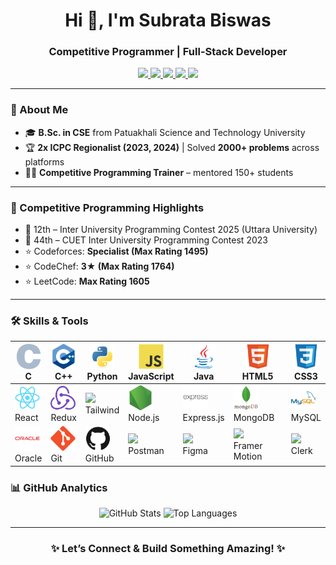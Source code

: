 <h1 align="center">Hi 👋, I'm Subrata Biswas</h1>
<h3 align="center">Competitive Programmer | Full-Stack Developer </h3>

<p align="center">
  <a href="https://linkedin.com/in/subrata-biswas-9a0469296" target="_blank">
    <img src="https://img.shields.io/badge/LinkedIn-blue?style=for-the-badge&logo=linkedin&logoColor=white"/>
  </a>
  <a href="mailto:subratabiswas.me@gmail.com">
    <img src="https://img.shields.io/badge/Email-red?style=for-the-badge&logo=gmail&logoColor=white"/>
  </a>
  <a href="https://github.com/subrata-24" target="_blank">
    <img src="https://img.shields.io/badge/GitHub-black?style=for-the-badge&logo=github&logoColor=white"/>
  </a>
  <a href="https://codeforces.com/profile/TheAnt" target="_blank">
    <img src="https://img.shields.io/badge/Codeforces-445F9D?style=for-the-badge&logo=codeforces&logoColor=white"/>
  </a>
  <a href="https://www.codechef.com/users/beginner32" target="_blank">
    <img src="https://img.shields.io/badge/CodeChef-5B4638?style=for-the-badge&logo=codechef&logoColor=white"/>
  </a>
</p>

---

### 🚀 About Me
- 🎓 **B.Sc. in CSE** from Patuakhali Science and Technology University
- 🏆 **2x ICPC Regionalist (2023, 2024)** | Solved **2000+ problems** across platforms    
- 👨‍🏫 **Competitive Programming Trainer** – mentored 150+ students   

---

### 🏅 Competitive Programming Highlights 
- 🥈 12th – Inter University Programming Contest 2025 (Uttara University)  
- 🥉 44th – CUET Inter University Programming Contest 2023
- ⭐ Codeforces: **Specialist (Max Rating 1495)**  
- ⭐ CodeChef: **3★ (Max Rating 1764)**  
- ⭐ LeetCode: **Max Rating 1605**  

---

### 🛠 Skills & Tools  

| <img src="https://raw.githubusercontent.com/devicons/devicon/master/icons/c/c-original.svg" width="40"/> <br> C | <img src="https://raw.githubusercontent.com/devicons/devicon/master/icons/cplusplus/cplusplus-original.svg" width="40"/> <br> C++ | <img src="https://raw.githubusercontent.com/devicons/devicon/master/icons/python/python-original.svg" width="40"/> <br> Python | <img src="https://raw.githubusercontent.com/devicons/devicon/master/icons/javascript/javascript-original.svg" width="40"/> <br> JavaScript | <img src="https://raw.githubusercontent.com/devicons/devicon/master/icons/java/java-original.svg" width="40"/> <br> Java | <img src="https://raw.githubusercontent.com/devicons/devicon/master/icons/html5/html5-original.svg" width="40"/> <br> HTML5 | <img src="https://raw.githubusercontent.com/devicons/devicon/master/icons/css3/css3-original.svg" width="40"/> <br> CSS3 |
|----|----|----|----|----|----|----|
| <img src="https://raw.githubusercontent.com/devicons/devicon/master/icons/react/react-original.svg" width="40"/> <br> React | <img src="https://raw.githubusercontent.com/devicons/devicon/master/icons/redux/redux-original.svg" width="40"/> <br> Redux | <img src="https://www.vectorlogo.zone/logos/tailwindcss/tailwindcss-icon.svg" width="40"/> <br> Tailwind | <img src="https://raw.githubusercontent.com/devicons/devicon/master/icons/nodejs/nodejs-original.svg" width="40"/> <br> Node.js | <img src="https://raw.githubusercontent.com/devicons/devicon/master/icons/express/express-original-wordmark.svg" width="40"/> <br> Express.js | <img src="https://raw.githubusercontent.com/devicons/devicon/master/icons/mongodb/mongodb-original-wordmark.svg" width="40"/> <br> MongoDB | <img src="https://raw.githubusercontent.com/devicons/devicon/master/icons/mysql/mysql-original-wordmark.svg" width="40"/> <br> MySQL |
| <img src="https://raw.githubusercontent.com/devicons/devicon/master/icons/oracle/oracle-original.svg" width="40"/> <br> Oracle | <img src="https://raw.githubusercontent.com/devicons/devicon/master/icons/git/git-original.svg" width="40"/> <br> Git | <img src="https://raw.githubusercontent.com/devicons/devicon/master/icons/github/github-original.svg" width="40"/> <br> GitHub | <img src="https://www.vectorlogo.zone/logos/getpostman/getpostman-icon.svg" width="40"/> <br> Postman | <img src="https://www.vectorlogo.zone/logos/figma/figma-icon.svg" width="40"/> <br> Figma | <img src="https://cdn.worldvectorlogo.com/logos/framer-motion.svg" width="40"/> <br> Framer Motion | <img src="https://avatars.githubusercontent.com/u/115713320?s=200&v=4" width="40"/> <br> Clerk |

### 📊 GitHub Analytics
<p align="center">
  <img src="https://github-readme-stats.vercel.app/api?username=subrata-24&show_icons=true&theme=tokyonight" alt="GitHub Stats" height="170"/>
  <img src="https://github-readme-stats.vercel.app/api/top-langs?username=subrata-24&layout=compact&theme=tokyonight" alt="Top Languages" height="170"/>
</p>

---


<h3 align="center">✨ Let’s Connect & Build Something Amazing! ✨</h3>
